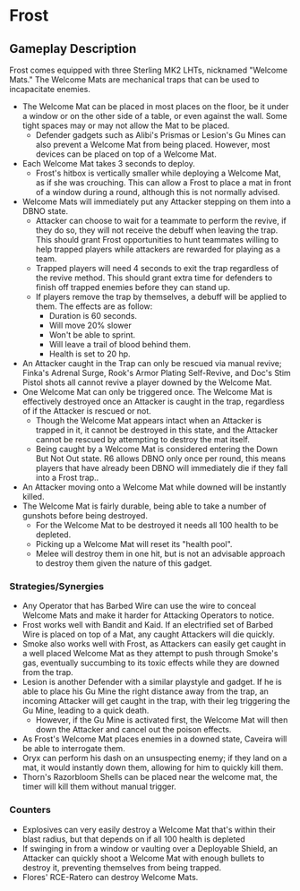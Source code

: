 # Frost

## Gameplay Description

Frost comes equipped with three Sterling MK2 LHTs, nicknamed "Welcome Mats." The Welcome Mats are mechanical traps that can be used to incapacitate enemies.

- The Welcome Mat can be placed in most places on the floor, be it under a window or on the other side of a table, or even against the wall. Some tight spaces may or may not allow the Mat to be placed.
  - Defender gadgets such as Alibi's Prismas or Lesion's Gu Mines can also prevent a Welcome Mat from being placed. However, most devices can be placed on top of a Welcome Mat.
- Each Welcome Mat takes 3 seconds to deploy.
  - Frost's hitbox is vertically smaller while deploying a Welcome Mat, as if she was crouching. This can allow a Frost to place a mat in front of a window during a round, although this is not normally advised.
- Welcome Mats will immediately put any Attacker stepping on them into a DBNO state.
  - Attacker can choose to wait for a teammate to perform the revive, if they do so, they will not receive the debuff when leaving the trap. This should grant Frost opportunities to hunt teammates willing to help trapped players while attackers are rewarded for playing as a team.
  - Trapped players will need 4 seconds to exit the trap regardless of the revive method. This should grant extra time for defenders to finish off trapped enemies before they can stand up.
  - If players remove the trap by themselves, a debuff will be applied to them. The effects are as follow:
    - Duration is 60 seconds.
    - Will move 20% slower
    - Won't be able to sprint.
    - Will leave a trail of blood behind them.
    - Health is set to 20 hp.
- An Attacker caught in the Trap can only be rescued via manual revive; Finka's Adrenal Surge, Rook's Armor Plating Self-Revive, and Doc's Stim Pistol shots all cannot revive a player downed by the Welcome Mat.
- One Welcome Mat can only be triggered once. The Welcome Mat is effectively destroyed once an Attacker is caught in the trap, regardless of if the Attacker is rescued or not.
  - Though the Welcome Mat appears intact when an Attacker is trapped in it, it cannot be destroyed in this state, and the Attacker cannot be rescued by attempting to destroy the mat itself.
  - Being caught by a Welcome Mat is considered entering the Down But Not Out state. R6 allows DBNO only once per round, this means players that have already been DBNO will immediately die if they fall into a Frost trap..
- An Attacker moving onto a Welcome Mat while downed will be instantly killed.
- The Welcome Mat is fairly durable, being able to take a number of gunshots before being destroyed.
  - For the Welcome Mat to be destroyed it needs all 100 health to be depleted.
  - Picking up a Welcome Mat will reset its "health pool".
  - Melee will destroy them in one hit, but is not an advisable approach to destroy them given the nature of this gadget.

### Strategies/Synergies

- Any Operator that has Barbed Wire can use the wire to conceal Welcome Mats and make it harder for Attacking Operators to notice.
- Frost works well with Bandit and Kaid. If an electrified set of Barbed Wire is placed on top of a Mat, any caught Attackers will die quickly.
- Smoke also works well with Frost, as Attackers can easily get caught in a well placed Welcome Mat as they attempt to push through Smoke's gas, eventually succumbing to its toxic effects while they are downed from the trap.
- Lesion is another Defender with a similar playstyle and gadget. If he is able to place his Gu Mine the right distance away from the trap, an incoming Attacker will get caught in the trap, with their leg triggering the Gu Mine, leading to a quick death.
  - However, if the Gu Mine is activated first, the Welcome Mat will then down the Attacker and cancel out the poison effects.
- As Frost's Welcome Mat places enemies in a downed state, Caveira will be able to interrogate them.
- Oryx can perform his dash on an unsuspecting enemy; if they land on a mat, it would instantly down them, allowing for him to quickly kill them.
- Thorn's Razorbloom Shells can be placed near the welcome mat, the timer will kill them without manual trigger.

### Counters

- Explosives can very easily destroy a Welcome Mat that's within their blast radius, but that depends on if all 100 health is depleted
- If swinging in from a window or vaulting over a Deployable Shield, an Attacker can quickly shoot a Welcome Mat with enough bullets to destroy it, preventing themselves from being trapped.
- Flores' RCE-Ratero can destroy Welcome Mats.
